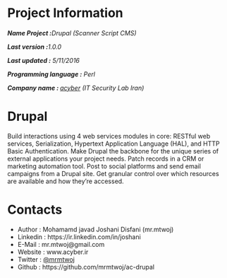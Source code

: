 # Project Information
<p><b><h6>Name Project :</b>Drupal (Scanner Script CMS)</p>
<p><b>Last version  :</b>1.0.0</p>
<p><b>Last updated :</b> 5/11/2016</p>
<p><b>Programming language :</b> Perl</p>
<p><b>Company name : </b><a target="_black" href="http://acyber.ir">acyber</a> (IT Security Lab Iran)</p></h6>

# Drupal
Build interactions using 4 web services modules in core: RESTful web services, Serialization, Hypertext Application Language (HAL), and HTTP Basic Authentication. Make Drupal the backbone for the unique series of external applications your project needs. Patch records in a CRM or marketing automation tool. Post to social platforms and send email campaigns from a Drupal site. Get granular control over which resources are available and how they’re accessed.

# Contacts
<ul>
<li>   Author      :   Mohamamd javad Joshani Disfani (mr.mtwoj)
<li>   Linkedin    :   https://ir.linkedin.com/in/joshani
<li>   E-Mail      :   mr.mtwoj@gmail.com
<li>   Website     :   www.acyber.ir
<li>   Twitter     :   <a href="https://twitter.com/MrMtwoj">@mrmtwoj</a>
<li>   Github      :   https://github.com/mrmtwoj/ac-drupal
</ul>
